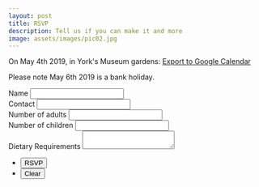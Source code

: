 ```yaml
---
layout: post
title: RSVP
description: Tell us if you can make it and more
image: assets/images/pic02.jpg
---
```


On May 4th 2019, in York's Museum gardens: <a target="_blank" rel="noopener noreferrer" href="http://www.google.com/calendar/event?action=TEMPLATE&text=Natacha%20%26%20Andy's%20Wedding&dates=20190504/20190505&location=The%20Hospitium%2C%20Museum%20Gardens%2C%20York%20YO30%207DR">Export to Google Calendar</a>

Please note May 6th 2019 is a bank holiday.

<form action="https://formspree.io/{{ site.email }}" method="POST">
  <div class="field half first">
    <label for="name">Name</label>
    <input type="text" name="name" id="name" />
  </div>
  <div class="field half">
    <label for="contact">Contact</label>
    <input type="text" name="contact" id="contact" />
  </div>  
  <div class="field half first">
    <label for="adult_numbers">Number of adults</label>
    <input type="text" name="adult_numbers" id="adult_numbers" />
  </div>
  <div class="field half">
      <label for="kid_numbers">Number of children</label>
      <input type="text" name="kid_numbers" id="kid_numbers" />
  </div>
  <div class="field">
    <label for="diet">Dietary Requirements</label>
    <textarea name="diet" id="message" rows="2"></textarea>
  </div>
  <ul class="actions">
    <li><input type="submit" value="RSVP" class="special" /></li>
    <li><input type="reset" value="Clear" /></li>
  </ul>
</form>

